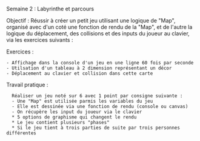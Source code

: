 Semaine 2 : Labyrinthe et parcours

  Objectif : Réussir à créer un petit jeu utilisant une logique de "Map", organisé avec d'un coté une fonction de rendu de la "Map", et de l'autre la logique du déplacement, des collisions et des inputs du joueur au clavier, via les exercices suivants :
  
  Exercices :
    
    - Affichage dans la console d'un jeu en une ligne 60 fois par seconde
    - Utilsation d'un tableau à 2 dimension représentant un décor
    - Déplacement au clavier et collision dans cette carte
    
  Travail pratique :
    
      Réaliser un jeu noté sur 6 avec 1 point par consigne suivante :
      - Une "Map" est utilisée parmis les variables du jeu
      - Elle est dessinée via une fonction de rendu (console ou canvas)
      - On récupère les input du joueur via le clavier
      * 5 options de graphisme qui changent le rendu
      * Le jeu contient plusieurs "phases"
      * Si le jeu tient à trois parties de suite par trois personnes différentes
